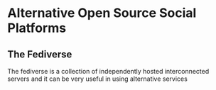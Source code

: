 # Alternative Open Source Social Platforms
## The Fediverse
The fediverse is a collection of independently hosted interconnected servers and it can be very useful in using alternative services